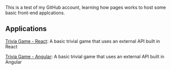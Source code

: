 This is a test of my GitHub account, learning how pages works to host some basic front-end applcations.

## Applications

[Trivia Game - React](https://joseph-melendez.github.io/trivia-game): A basic trivial game that uses an external API built in React

[Trivia Game - Angular](https://joseph-melendez.github.io/trivia-game-angular): A basic trivial game that uses an external API built in Angular
